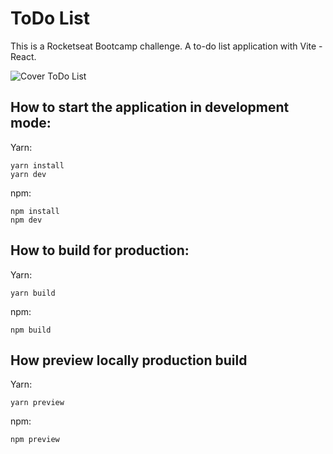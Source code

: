 # ToDo List

This is a Rocketseat Bootcamp challenge. A to-do list application with Vite - React.


![Cover ToDo List](https://user-images.githubusercontent.com/39713463/183340021-041f3361-ecf4-4e5c-bd3e-6b2a6444a448.png)


## How to start the application in development mode:

Yarn:
```
yarn install
yarn dev
```

npm:
```
npm install
npm dev
```

## How to build for production:

Yarn:
```
yarn build 
```

npm:
```
npm build
```

## How preview locally production build

Yarn:
```
yarn preview
```

npm:
```
npm preview
```
